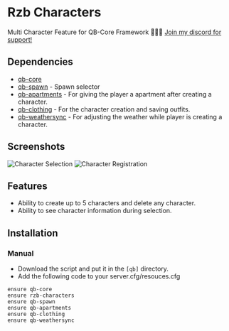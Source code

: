 # Rzb Characters
Multi Character Feature for QB-Core Framework :people_holding_hands:
[Join my discord for support!](https://discord.gg/5UdQ7CHZSf)


## Dependencies
- [qb-core](https://github.com/qbcore-framework/qb-core)
- [qb-spawn](https://github.com/qbcore-framework/qb-spawn) - Spawn selector
- [qb-apartments](https://github.com/qbcore-framework/qb-apartments) - For giving the player a apartment after creating a character.
- [qb-clothing](https://github.com/qbcore-framework/qb-clothing) - For the character creation and saving outfits.
- [qb-weathersync](https://github.com/qbcore-framework/qb-weathersync) - For adjusting the weather while player is creating a character.

## Screenshots
![Character Selection](https://cdn.discordapp.com/attachments/999393751560626249/1006260973792919722/20220808140004_1.jpg)
![Character Registration](https://cdn.discordapp.com/attachments/999393751560626249/1006260974296248460/20220808140011_1.jpg)

## Features
- Ability to create up to 5 characters and delete any character.
- Ability to see character information during selection.

## Installation
### Manual
- Download the script and put it in the `[qb]` directory.
- Add the following code to your server.cfg/resouces.cfg
```
ensure qb-core
ensure rzb-characters
ensure qb-spawn
ensure qb-apartments
ensure qb-clothing
ensure qb-weathersync
```
